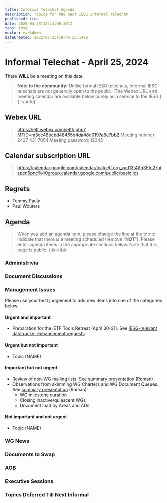 ```yaml
---
title: Informal Telechat Agenda
description: Topics for the next IESG Informal Telechat
published: true
date: 2024-04-23T15:14:00.301Z
tags: iesg
editor: markdown
dateCreated: 2022-07-23T19:46:23.149Z
---
```


# Informal Telechat - April 25, 2024 

 There **WILL** be a meeting on this date.

> **Note to the community:** Unlike formal IESG telechats, informal IESG telechats are not generally open to the public. (The Webex URL and meeting calendar are available below purely as a service to the IESG.)
{.is-info}


## Webex URL

> https://ietf.webex.com/ietf/j.php?MTID=m3cc48bcbd48465d4da48d0197a6e7bb2
Meeting number: 2427 431 7054
Meeting password: 12345 

## Calendar subscription URL

> https://calendar.google.com/calendar/ical/ietf.org_vad13t4tfg35fc27nispen5pnc%40group.calendar.google.com/public/basic.ics


## Regrets
- Tommy Pauly
- Paul Wouters


## Agenda

> When you add an agenda item, please change the line at the top to indicate that there *is* a meeting scheduled (remove "**NOT**"). Please enter agenda items in the appropriate sections below.
Note that this page is public.
{.is-info}

### Administrivia

### Document Discussions


### Management Issues

Please use your best judgement to add new items into one of the categories below.

#### Urgent and important

* Preparation for the IETF Tools Retreat (April 30-31).  See [IESG-relevant datatracker enhancement requests](https://docs.google.com/document/d/1pPs_f4KAuxRiNp1vZJnfsM1tH1GReaMEz8pstCGWEzw/).

#### Urgent but not important

* Topic (NAME)

#### Important but not urgent

* Review of non-WG mailing lists.  See [summary presentation](https://docs.google.com/presentation/d/1BktVK0exBKSFqcIzJy5PjlK6el1y_tWEIcXF-0bftQ8/) (Roman)
* Observations from skimming WG Charters and WG Document Queues. See [summary presentation](https://docs.google.com/presentation/d/1LUuvLnqv3hH7AuzZ12fIXBFjqa3GXgT4wjPFzSkwrjE/) (Roman)
   * WG milestone curation
   * Closing inactive/quiescent WGs
   * Document load by Areas and ADs

#### Not important and not urgent

* Topic (NAME)

### WG News 

### Documents to Swap 

### AOB

### Executive Sessions


### Topics Deferred Till Next Informal 

